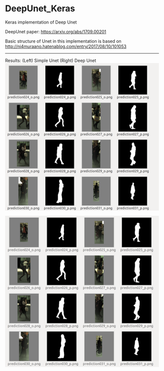 # DeepUnet_Keras
Keras implementation of Deep Unet

DeepUnet paper:
https://arxiv.org/abs/1709.00201


Basic structure of Unet in this implementation is based on
http://ni4muraano.hatenablog.com/entry/2017/08/10/101053

***
Results:
(Left) Simple Unet  (Right)  Deep Unet
![Results](https://github.com/TKouyama/DeepUnet_Keras/blob/master/images/Unet_simple.png)

![Results](https://github.com/TKouyama/DeepUnet_Keras/blob/master/images/Unet_deep.png)

